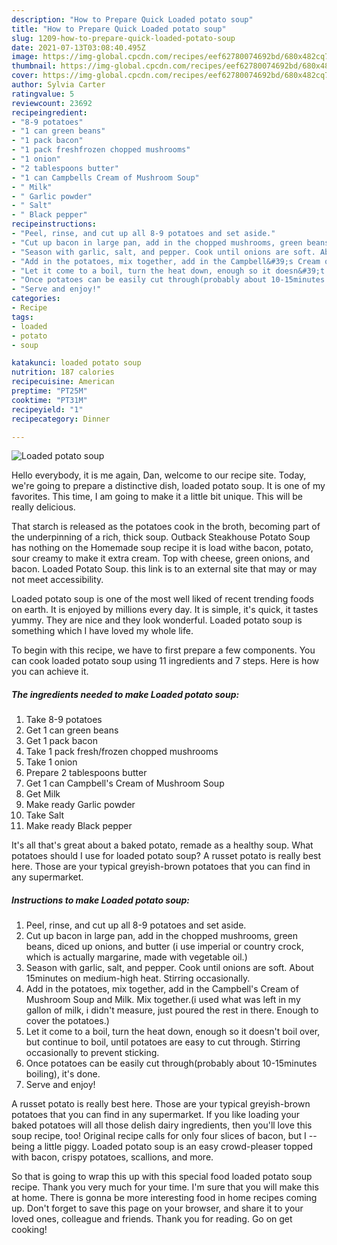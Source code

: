 ```yaml
---
description: "How to Prepare Quick Loaded potato soup"
title: "How to Prepare Quick Loaded potato soup"
slug: 1209-how-to-prepare-quick-loaded-potato-soup
date: 2021-07-13T03:08:40.495Z
image: https://img-global.cpcdn.com/recipes/eef62780074692bd/680x482cq70/loaded-potato-soup-recipe-main-photo.jpg
thumbnail: https://img-global.cpcdn.com/recipes/eef62780074692bd/680x482cq70/loaded-potato-soup-recipe-main-photo.jpg
cover: https://img-global.cpcdn.com/recipes/eef62780074692bd/680x482cq70/loaded-potato-soup-recipe-main-photo.jpg
author: Sylvia Carter
ratingvalue: 5
reviewcount: 23692
recipeingredient:
- "8-9 potatoes"
- "1 can green beans"
- "1 pack bacon"
- "1 pack freshfrozen chopped mushrooms"
- "1 onion"
- "2 tablespoons butter"
- "1 can Campbells Cream of Mushroom Soup"
- " Milk"
- " Garlic powder"
- " Salt"
- " Black pepper"
recipeinstructions:
- "Peel, rinse, and cut up all 8-9 potatoes and set aside."
- "Cut up bacon in large pan, add in the chopped mushrooms, green beans, diced up onions, and butter (i use imperial or country crock, which is actually margarine, made with vegetable oil.)"
- "Season with garlic, salt, and pepper. Cook until onions are soft. About 15minutes on medium-high heat. Stirring occasionally."
- "Add in the potatoes, mix together, add in the Campbell&#39;s Cream of Mushroom Soup and Milk. Mix together.(i used what was left in my gallon of milk, i didn&#39;t measure, just poured the rest in there. Enough to cover the potatoes.)"
- "Let it come to a boil, turn the heat down, enough so it doesn&#39;t boil over, but continue to boil, until potatoes are easy to cut through. Stirring occasionally to prevent sticking."
- "Once potatoes can be easily cut through(probably about 10-15minutes boiling), it&#39;s done."
- "Serve and enjoy!"
categories:
- Recipe
tags:
- loaded
- potato
- soup

katakunci: loaded potato soup 
nutrition: 187 calories
recipecuisine: American
preptime: "PT25M"
cooktime: "PT31M"
recipeyield: "1"
recipecategory: Dinner

---
```



![Loaded potato soup](https://img-global.cpcdn.com/recipes/eef62780074692bd/680x482cq70/loaded-potato-soup-recipe-main-photo.jpg)

Hello everybody, it is me again, Dan, welcome to our recipe site. Today, we're going to prepare a distinctive dish, loaded potato soup. It is one of my favorites. This time, I am going to make it a little bit unique. This will be really delicious.

That starch is released as the potatoes cook in the broth, becoming part of the underpinning of a rich, thick soup. Outback Steakhouse Potato Soup has nothing on the Homemade soup recipe it is load withe bacon, potato, sour creamy to make it extra cream. Top with cheese, green onions, and bacon. Loaded Potato Soup. this link is to an external site that may or may not meet accessibility.

Loaded potato soup is one of the most well liked of recent trending foods on earth. It is enjoyed by millions every day. It is simple, it's quick, it tastes yummy. They are nice and they look wonderful. Loaded potato soup is something which I have loved my whole life.


To begin with this recipe, we have to first prepare a few components. You can cook loaded potato soup using 11 ingredients and 7 steps. Here is how you can achieve it.

<!--inarticleads1-->

##### The ingredients needed to make Loaded potato soup:

1. Take 8-9 potatoes
1. Get 1 can green beans
1. Get 1 pack bacon
1. Take 1 pack fresh/frozen chopped mushrooms
1. Take 1 onion
1. Prepare 2 tablespoons butter
1. Get 1 can Campbell&#39;s Cream of Mushroom Soup
1. Get  Milk
1. Make ready  Garlic powder
1. Take  Salt
1. Make ready  Black pepper


It&#39;s all that&#39;s great about a baked potato, remade as a healthy soup. What potatoes should I use for loaded potato soup? A russet potato is really best here. Those are your typical greyish-brown potatoes that you can find in any supermarket. 

<!--inarticleads2-->

##### Instructions to make Loaded potato soup:

1. Peel, rinse, and cut up all 8-9 potatoes and set aside.
1. Cut up bacon in large pan, add in the chopped mushrooms, green beans, diced up onions, and butter (i use imperial or country crock, which is actually margarine, made with vegetable oil.)
1. Season with garlic, salt, and pepper. Cook until onions are soft. About 15minutes on medium-high heat. Stirring occasionally.
1. Add in the potatoes, mix together, add in the Campbell&#39;s Cream of Mushroom Soup and Milk. Mix together.(i used what was left in my gallon of milk, i didn&#39;t measure, just poured the rest in there. Enough to cover the potatoes.)
1. Let it come to a boil, turn the heat down, enough so it doesn&#39;t boil over, but continue to boil, until potatoes are easy to cut through. Stirring occasionally to prevent sticking.
1. Once potatoes can be easily cut through(probably about 10-15minutes boiling), it&#39;s done.
1. Serve and enjoy!


A russet potato is really best here. Those are your typical greyish-brown potatoes that you can find in any supermarket. If you like loading your baked potatoes will all those delish dairy ingredients, then you&#39;ll love this soup recipe, too! Original recipe calls for only four slices of bacon, but I -- being a little piggy. Loaded potato soup is an easy crowd-pleaser topped with bacon, crispy potatoes, scallions, and more. 

So that is going to wrap this up with this special food loaded potato soup recipe. Thank you very much for your time. I'm sure that you will make this at home. There is gonna be more interesting food in home recipes coming up. Don't forget to save this page on your browser, and share it to your loved ones, colleague and friends. Thank you for reading. Go on get cooking!
